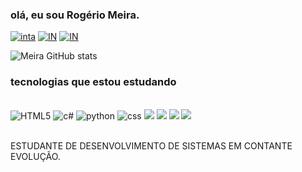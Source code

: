 ### olá, eu sou Rogério Meira.

[![inta](https://img.shields.io/badge/Instagram-E4405F?style=for-the-badge&logo=instagram&logoColor=white)](https://www.instagram.com/rogerio_meira17/)
[![IN](https://img.shields.io/badge/LinkedIn-0077B5?style=for-the-badge&logo=linkedin&logoColor=white)](https://www.linkedin.com/in/rogerio-meira/)
[![IN](https://img.shields.io/badge/WhatsApp-25D366?style=for-the-badge&logo=whatsapp&logoColor=white)](https://whatsapp.com/+5511957864992/)

![Meira GitHub stats](https://github-readme-stats.vercel.app/api?username=Meira17&show_icons=true&theme=radical)

### tecnologias que estou estudando 

<div style= "inline_block"><br>

<img aline ="center" alt= "HTML5" src="https://img.shields.io/badge/HTML-239120?style=for-the-badge&logo=html5&logoColor=white">
<img aline ="center" alt= "c#" src="https://img.shields.io/badge/C%23-239120?style=for-the-badge&logo=c-sharp&logoColor=white">
<img aline ="center" alt= "python" src="https://img.shields.io/badge/Python-3776AB?style=for-the-badge&logo=python&logoColor=white">
<img aline ="center" alt= "css" src="https://img.shields.io/badge/CSS-239120?&style=for-the-badge&logo=css3&logoColor=white">
<img aline ="center" src="https://img.shields.io/badge/JavaScript-F7DF1E?style=for-the-badge&logo=javascript&logoColor=black">
<img aline ="center"  src="https://img.shields.io/badge/C%2B%2B-00599C?style=for-the-badge&logo=c%2B%2B&logoColor=white">
<img aline ="center"  src="https://img.shields.io/badge/React-20232A?style=for-the-badge&logo=react&logoColor=61DAFB">
<img aline ="center"  src="https://img.shields.io/badge/Node.js-43853D?style=for-the-badge&logo=node.js&logoColor=white">
</div><br>

ESTUDANTE DE DESENVOLVIMENTO DE SISTEMAS EM CONTANTE EVOLUÇÃO.
